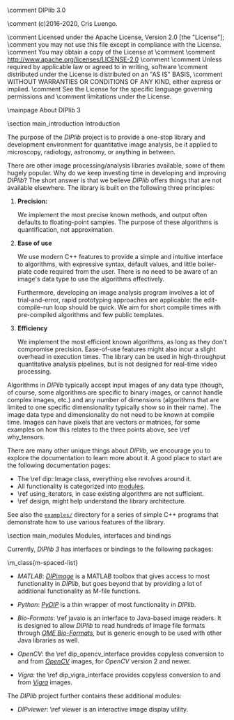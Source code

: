\comment DIPlib 3.0

\comment (c)2016-2020, Cris Luengo.

\comment Licensed under the Apache License, Version 2.0 [the "License"];
\comment you may not use this file except in compliance with the License.
\comment You may obtain a copy of the License at
\comment 
\comment    http://www.apache.org/licenses/LICENSE-2.0
\comment 
\comment Unless required by applicable law or agreed to in writing, software
\comment distributed under the License is distributed on an "AS IS" BASIS,
\comment WITHOUT WARRANTIES OR CONDITIONS OF ANY KIND, either express or implied.
\comment See the License for the specific language governing permissions and
\comment limitations under the License.


\mainpage About DIPlib 3

\section main_introduction Introduction

The purpose of the *DIPlib* project is to provide a one-stop library and
development environment for quantitative image analysis, be it applied
to microscopy, radiology, astronomy, or anything in between.

There are other image processing/analysis libraries available, some of
them hugely popular. Why do we keep investing time in developing and
improving *DIPlib*? The short answer is that we believe *DIPlib* offers
things that are not available elsewhere. The library is built on the
following three principles:

1. **Precision:**

   We implement the most precise known methods, and output often defaults to
   floating-point samples. The purpose of these algorithms is quantification,
   not approximation.

2. **Ease of use**

   We use modern C++ features to provide a simple and intuitive interface
   to algorithms, with expressive syntax, default values, and little
   boiler-plate code required from the user. There is no need to be aware of
   an image's data type to use the algorithms effectively.

   Furthermore, developing an image analysis program involves a lot of trial-and-error,
   rapid prototyping approaches are applicable: the edit-compile-run loop
   should be quick. We aim for short compile times with pre-compiled algorithms
   and few public templates.

3. **Efficiency**

   We implement the most efficient known algorithms, as long as they don't
   compromise precision. Ease-of-use features might also incur a slight overhead
   in execution times. The library can be used in high-throughput quantitative analysis
   pipelines, but is not designed for real-time video processing.

Algorithms in *DIPlib* typically accept input images of any data type (though,
of course, some algorithms are specific to binary images, or cannot handle
complex images, etc.) and any number of dimensions (algorithms that are limited to
one specific dimensionality typically show so in their name). The image data
type and dimensionality do not need to be known at compile time. Images can
have pixels that are vectors or matrices, for some examples on how this
relates to the three points above, see \ref why_tensors.

There are many other unique things about *DIPlib*, we encourage you to
explore the documentation to learn more about it. A good place to start
are the following documentation pages:

- The \ref dip::Image class, everything else revolves around it.
- All functionality is categorized into <a href="modules.html">modules</a>.
- \ref using_iterators, in case existing algorithms are not sufficient.
- \ref design, might help understand the library architecture.

See also the [`examples/`](https://github.com/DIPlib/diplib/tree/master/examples)
directory for a series of simple C++ programs that demonstrate how to use
various features of the library.

\section main_modules Modules, interfaces and bindings

Currently, *DIPlib 3* has interfaces or bindings to the following packages:

\m_class{m-spaced-list}

- *MATLAB*: [*DIPimage*](https://diplib.github.io/DIPimage.html) is a MATLAB
  toolbox that gives access to most functionality in *DIPlib*, but goes beyond
  that by providing a lot of additional functionality as M-file functions.

- *Python*: [*PyDIP*](https://diplib.github.io/PyDIP.html) is a thin wrapper of
  most functionality in *DIPlib*.

- *Bio-Formats*: \ref javaio is an interface to Java-based image readers. It
  is designed to allow *DIPlib* to read hundreds of image file formats through
  [*OME Bio-Formats*](https://www.openmicroscopy.org/bio-formats/), but is
  generic enough to be used with other Java libraries as well.

- *OpenCV*: the \ref dip_opencv_interface provides copyless conversion to and from
  [*OpenCV*](https://opencv.org) images, for *OpenCV* version 2 and newer.

- *Vigra*: the \ref dip_vigra_interface provides copyless conversion to and from
  [*Vigra*](http://ukoethe.github.io/vigra/) images.

The *DIPlib* project further contains these additional modules:

- *DIPviewer*: \ref viewer is an interactive image display utility.
